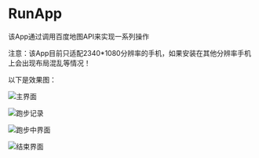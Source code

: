 # RunApp
该App通过调用百度地图API来实现一系列操作

注意：该App目前只适配2340*1080分辨率的手机，如果安装在其他分辨率手机上会出现布局混乱等情况！

以下是效果图：

![主界面](https://github.com/binZai-ComeOn/RunApp/blob/master/demo/main.jpg)

![跑步记录](https://github.com/binZai-ComeOn/RunApp/blob/master/demo/info.jpg)

![跑步中界面](https://github.com/binZai-ComeOn/RunApp/blob/master/demo/starting.jpg)

![结束界面](https://github.com/binZai-ComeOn/RunApp/blob/master/demo/end.jpg)
